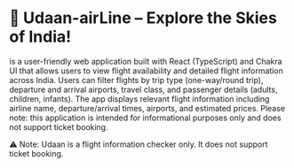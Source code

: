 # 🛫 Udaan-airLine – Explore the Skies of India!
is a user-friendly web application built with React (TypeScript) and Chakra UI that allows users to view flight availability and detailed flight information across India. Users can filter flights by trip type (one-way/round trip), departure and arrival airports, travel class, and passenger details (adults, children, infants). The app displays relevant flight information including airline name, departure/arrival times, airports, and estimated prices. Please note: this application is intended for informational purposes only and does not support ticket booking.

⚠️ Note: Udaan is a flight information checker only. It does not support ticket booking.
